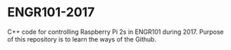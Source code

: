 # ENGR101-2017
C++ code for controlling Raspberry Pi 2s in ENGR101 during 2017.
Purpose of this repository is to learn the ways of the Github.
